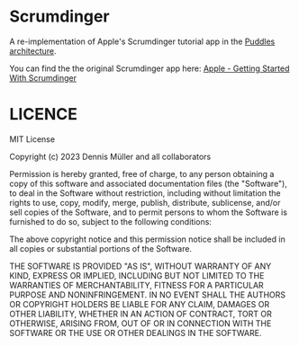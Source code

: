 # Scrumdinger
A re-implementation of Apple's Scrumdinger tutorial app in the [Puddles architecture](https://github.com/SwiftedMind/Puddles).

You can find the the original Scrumdinger app here: [Apple - Getting Started With Scrumdinger](https://developer.apple.com/tutorials/app-dev-training/getting-started-with-scrumdinger)

# LICENCE

MIT License

Copyright (c) 2023 Dennis Müller and all collaborators

Permission is hereby granted, free of charge, to any person obtaining a copy of this software and associated documentation files (the "Software"), to deal in the Software without restriction, including without limitation the rights to use, copy, modify, merge, publish, distribute, sublicense, and/or sell copies of the Software, and to permit persons to whom the Software is furnished to do so, subject to the following conditions:

The above copyright notice and this permission notice shall be included in all copies or substantial portions of the Software.

THE SOFTWARE IS PROVIDED "AS IS", WITHOUT WARRANTY OF ANY KIND, EXPRESS OR IMPLIED, INCLUDING BUT NOT LIMITED TO THE WARRANTIES OF MERCHANTABILITY, FITNESS FOR A PARTICULAR PURPOSE AND NONINFRINGEMENT. IN NO EVENT SHALL THE AUTHORS OR COPYRIGHT HOLDERS BE LIABLE FOR ANY CLAIM, DAMAGES OR OTHER LIABILITY, WHETHER IN AN ACTION OF CONTRACT, TORT OR OTHERWISE, ARISING FROM, OUT OF OR IN CONNECTION WITH THE SOFTWARE OR THE USE OR OTHER DEALINGS IN THE SOFTWARE.
